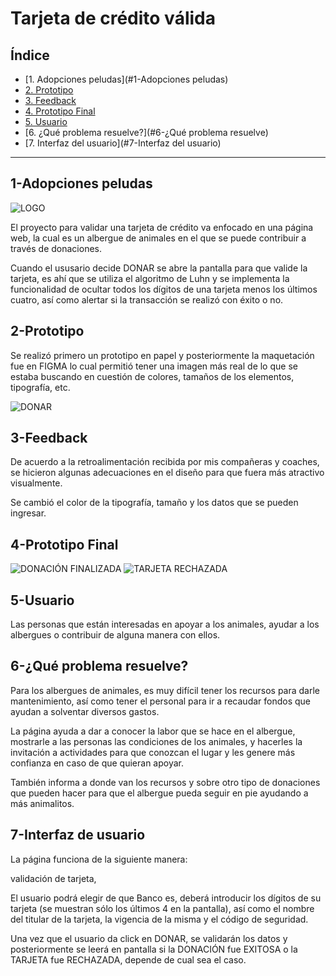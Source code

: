 # Tarjeta de crédito válida

## Índice

* [1. Adopciones peludas](#1-Adopciones peludas)
* [2. Prototipo](#2-Prototipo)
* [3. Feedback](#3-Feedback)
* [4. Prototipo Final](#4-Prototipo)
* [5. Usuario](#5-Usuario)
* [6. ¿Qué problema resuelve?](#6-¿Qué problema resuelve)
* [7. Interfaz del usuario](#7-Interfaz del usuario)

***

## 1-Adopciones peludas 

![LOGO](https://user-images.githubusercontent.com/108847679/179627535-404f85fe-59dd-40fe-a748-a489478d895b.png)

El proyecto para validar una tarjeta de crédito va enfocado en una página web,
la cual es un albergue de animales en el que se puede contribuir a través de 
donaciones. 

Cuando el ususario decide DONAR se abre la pantalla para que valide la tarjeta, 
es ahí que se utiliza el algoritmo de Luhn y se implementa la funcionalidad de ocultar
todos los dígitos de una tarjeta menos los últimos cuatro, así como alertar si 
la transacción se realizó con éxito o no.

## 2-Prototipo

Se realizó primero un prototipo en papel y posteriormente la maquetación fue en FIGMA
lo cual permitió tener una imagen más real de lo que se estaba buscando en
cuestión de colores, tamaños de los elementos, tipografía, etc.

![DONAR](https://user-images.githubusercontent.com/108847679/179628029-55da1142-33f5-4912-a00a-4dd916a77092.jpg)

## 3-Feedback 

De acuerdo a la retroalimentación recibida por mis compañeras y coaches, se hicieron algunas adecuaciones
en el diseño para que fuera más atractivo visualmente.

Se cambió el color de la tipografía, tamaño y los datos que se pueden ingresar. 

## 4-Prototipo Final 
![DONACIÓN FINALIZADA](https://user-images.githubusercontent.com/108847679/179628060-3827cab6-7cfd-4240-8628-5c62accb8fde.jpg)
![TARJETA RECHAZADA](https://user-images.githubusercontent.com/108847679/179628073-dd9d4934-b2af-4fb1-8be3-eb282edae9cd.jpg)

## 5-Usuario
Las personas que están interesadas en apoyar a los animales, ayudar a los albergues o contribuir 
de alguna manera con ellos. 

## 6-¿Qué problema resuelve?
Para los albergues de animales, es muy difícil tener los recursos para darle mantenimiento, 
así como tener el personal para ir a recaudar fondos que ayudan a solventar diversos gastos.

La página ayuda a dar a conocer la labor que se hace en el albergue, mostrarle a las 
personas las condiciones de los animales, y hacerles la invitación a actividades para
que conozcan el lugar y les genere más confianza en caso de que quieran apoyar.

También informa a donde van los recursos y sobre otro tipo de donaciones que pueden
hacer para que el albergue pueda seguir en pie ayudando a más animalitos.

## 7-Interfaz de usuario

La página funciona de la siguiente manera:

validación de tarjeta,

El usuario podrá elegir de que Banco es, deberá introducir los dígitos de su tarjeta 
(se muestran sólo los últimos 4 en la pantalla), así como el nombre del titular 
de la tarjeta, la vigencia de la misma y el código de seguridad.

Una vez que el usuario da click en DONAR, se validarán los datos y posteriormente
se leerá en pantalla si la DONACIÓN fue EXITOSA o la TARJETA fue RECHAZADA, depende de cual 
sea el caso.




